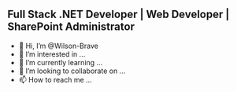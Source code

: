 
## Full Stack .NET Developer | Web Developer | SharePoint Administrator

- 👋 Hi, I’m @Wilson-Brave
- 👀 I’m interested in ...
- 🌱 I’m currently learning ...
- 💞️ I’m looking to collaborate on ...
- 📫 How to reach me ...

<!---
Wilson-Brave/Wilson-Brave is a ✨ special ✨ repository because its `README.md` (this file) appears on your GitHub profile.
You can click the Preview link to take a look at your changes.
--->
